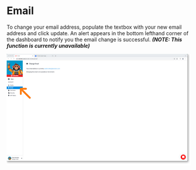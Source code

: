 # Email

To change your email address, populate the textbox with your new email address and click update. An alert appears in the bottom lefthand corner of the dashboard to notify you the email change is successful. ***(NOTE: This function is currently unavailable)***

<a href="../../../images/account-profile-email-lg.jpg" target="_blank"><img src="../../../images/account-profile-email.jpg" style="margin: auto; display: block"></a>
